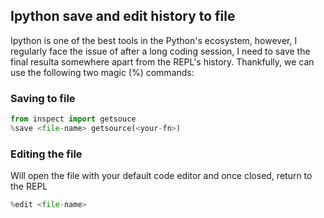 ## Ipython save and edit history to file 

Ipython is one of the best tools in the Python's ecosystem, however, I regularly face the issue of after a long coding session, I need to save the final resulta somewhere apart from the REPL's history. Thankfully, we can use the following two magic (%) commands:


### Saving to file

```py
from inspect import getsouce
%save <file-name> getsource(<your-fn>)
```


### Editing the file

Will open the file with your default code editor and once closed, return to the REPL

```py
%edit <file-name>
```
